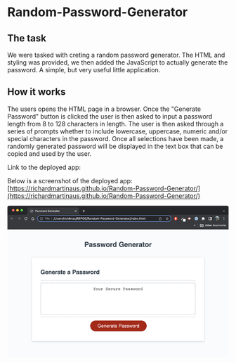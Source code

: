 # Random-Password-Generator

## The task
We were tasked with creting a random password generator. The HTML and styling was provided, we then added the JavaScript to actually generate the password. A simple, but very useful little application.

## How it works
The users opens the HTML page in a browser. Once the "Generate Password" button is clicked the user is then asked to input a password length from 8 to 128 characters in length. The user is then asked through a series of prompts whether to include lowercase, uppercase, numeric and/or special characters in the password. Once all selections have been made, a randomly generated password will be displayed in the text box that can be copied and used by the user. 

Link to the deployed app: 

Below is a screenshot of the deployed app: [https://richardmartinaus.github.io/Random-Password-Generator/](https://richardmartinaus.github.io/Random-Password-Generator/)

![Screenshot of refactored deployed portfolio site](assets/images/screenshot03.png?raw=true)

